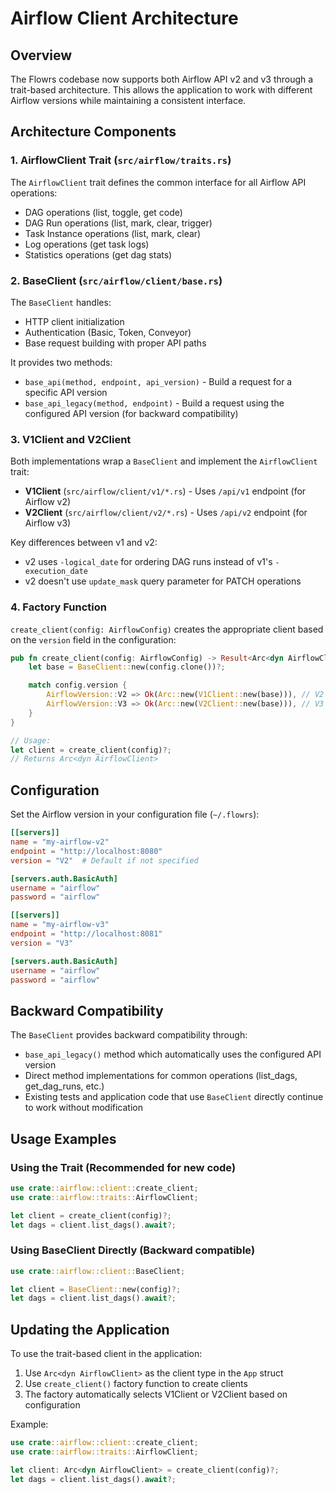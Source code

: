 # Airflow Client Architecture

## Overview

The Flowrs codebase now supports both Airflow API v2 and v3 through a trait-based architecture. This allows the application to work with different Airflow versions while maintaining a consistent interface.

## Architecture Components

### 1. AirflowClient Trait (`src/airflow/traits.rs`)

The `AirflowClient` trait defines the common interface for all Airflow API operations:
- DAG operations (list, toggle, get code)
- DAG Run operations (list, mark, clear, trigger)
- Task Instance operations (list, mark, clear)
- Log operations (get task logs)
- Statistics operations (get dag stats)

### 2. BaseClient (`src/airflow/client/base.rs`)

The `BaseClient` handles:
- HTTP client initialization
- Authentication (Basic, Token, Conveyor)
- Base request building with proper API paths

It provides two methods:
- `base_api(method, endpoint, api_version)` - Build a request for a specific API version
- `base_api_legacy(method, endpoint)` - Build a request using the configured API version (for backward compatibility)

### 3. V1Client and V2Client

Both implementations wrap a `BaseClient` and implement the `AirflowClient` trait:
- **V1Client** (`src/airflow/client/v1/*.rs`) - Uses `/api/v1` endpoint (for Airflow v2)
- **V2Client** (`src/airflow/client/v2/*.rs`) - Uses `/api/v2` endpoint (for Airflow v3)

Key differences between v1 and v2:
- v2 uses `-logical_date` for ordering DAG runs instead of v1's `-execution_date`
- v2 doesn't use `update_mask` query parameter for PATCH operations

### 4. Factory Function

`create_client(config: AirflowConfig)` creates the appropriate client based on the `version` field in the configuration:

```rust
pub fn create_client(config: AirflowConfig) -> Result<Arc<dyn AirflowClient>> {
    let base = BaseClient::new(config.clone())?;

    match config.version {
        AirflowVersion::V2 => Ok(Arc::new(V1Client::new(base))), // V2 uses API v1
        AirflowVersion::V3 => Ok(Arc::new(V2Client::new(base))), // V3 uses API v2
    }
}

// Usage:
let client = create_client(config)?;
// Returns Arc<dyn AirflowClient>
```

## Configuration

Set the Airflow version in your configuration file (`~/.flowrs`):

```toml
[[servers]]
name = "my-airflow-v2"
endpoint = "http://localhost:8080"
version = "V2"  # Default if not specified

[servers.auth.BasicAuth]
username = "airflow"
password = "airflow"

[[servers]]
name = "my-airflow-v3"
endpoint = "http://localhost:8081"
version = "V3"

[servers.auth.BasicAuth]
username = "airflow"
password = "airflow"
```

## Backward Compatibility

The `BaseClient` provides backward compatibility through:
- `base_api_legacy()` method which automatically uses the configured API version
- Direct method implementations for common operations (list_dags, get_dag_runs, etc.)
- Existing tests and application code that use `BaseClient` directly continue to work without modification

## Usage Examples

### Using the Trait (Recommended for new code)

```rust
use crate::airflow::client::create_client;
use crate::airflow::traits::AirflowClient;

let client = create_client(config)?;
let dags = client.list_dags().await?;
```

### Using BaseClient Directly (Backward compatible)

```rust
use crate::airflow::client::BaseClient;

let client = BaseClient::new(config)?;
let dags = client.list_dags().await?;
```

## Updating the Application

To use the trait-based client in the application:

1. Use `Arc<dyn AirflowClient>` as the client type in the `App` struct
2. Use `create_client()` factory function to create clients
3. The factory automatically selects V1Client or V2Client based on configuration

Example:
```rust
use crate::airflow::client::create_client;
use crate::airflow::traits::AirflowClient;

let client: Arc<dyn AirflowClient> = create_client(config)?;
let dags = client.list_dags().await?;
```
